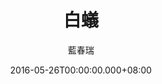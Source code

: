---
issue: 174
title: 白蟻
author: 藍春瑞
date: 2016-05-26T00:00:00.000+08:00
topic: 懷想
difficulty: 2
wikidata: Q98095544
wikidata_link: https://www.wikidata.org/wiki/Q98095544
author_wikidata_link: https://www.wikidata.org/wiki/Q98096370
author_wikidata: Q98096370
---